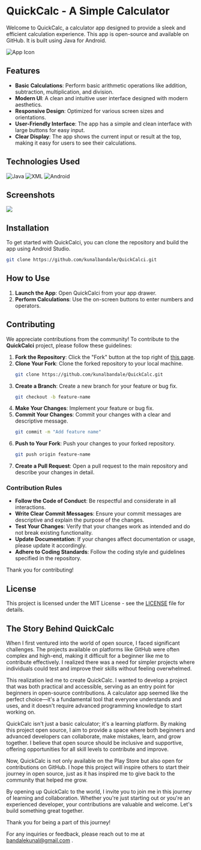 # QuickCalc - A Simple Calculator 

Welcome to QuickCalc, a calculator app designed to provide a sleek and efficient calculation experience. This app is open-source and available on GitHub. It is built using Java for Android.

![App Icon]()

## Features

- **Basic Calculations**: Perform basic arithmetic operations like addition, subtraction, multiplication, and division.
- **Modern UI**: A clean and intuitive user interface designed with modern aesthetics.
- **Responsive Design**: Optimized for various screen sizes and orientations.
- **User-Friendly Interface**: The app has a simple and clean interface with large buttons for easy input.
- **Clear Display**: The app shows the current input or result at the top, making it easy for users to see their calculations.

## Technologies Used

![Java](https://img.shields.io/badge/Java-ED8B00?style=for-the-badge&logo=java&logoColor=white)
![XML](https://img.shields.io/badge/XML-FF9900?style=for-the-badge&logo=xml&logoColor=white)
![Android](https://img.shields.io/badge/Android-3DDC84?style=for-the-badge&logo=android&logoColor=white)

## Screenshots

![](https://photos.app.goo.gl/WNchoLPQD8yMzgP3A)

## Installation

To get started with QuickCalci, you can clone the repository and build the app using Android Studio.

```bash
git clone https://github.com/kunalbandale/QuickCalci.git
```

## How to Use

1. **Launch the App**: Open QuickCalci from your app drawer.
2. **Perform Calculations**: Use the on-screen buttons to enter numbers and operators.

## Contributing

We appreciate contributions from the community! To contribute to the **QuickCalci** project, please follow these guidelines:

1. **Fork the Repository**: Click the "Fork" button at the top right of [this page](https://github.com/kunalbandale/QuickCalc.git).
2. **Clone Your Fork**: Clone the forked repository to your local machine.
   ```bash
   git clone https://github.com/kunalbandale/QuickCalc.git
   ```
3. **Create a Branch**: Create a new branch for your feature or bug fix.
   ```bash
   git checkout -b feature-name
   ```
4. **Make Your Changes**: Implement your feature or bug fix.
5. **Commit Your Changes**: Commit your changes with a clear and descriptive message.
   ```bash
   git commit -m "Add feature name"
   ```
6. **Push to Your Fork**: Push your changes to your forked repository.
   ```bash
   git push origin feature-name
   ```
7. **Create a Pull Request**: Open a pull request to the main repository and describe your changes in detail.

### Contribution Rules

- **Follow the Code of Conduct**: Be respectful and considerate in all interactions.
- **Write Clear Commit Messages**: Ensure your commit messages are descriptive and explain the purpose of the changes.
- **Test Your Changes**: Verify that your changes work as intended and do not break existing functionality.
- **Update Documentation**: If your changes affect documentation or usage, please update it accordingly.
- **Adhere to Coding Standards**: Follow the coding style and guidelines specified in the repository.

Thank you for contributing!

## License

This project is licensed under the MIT License - see the [LICENSE](LICENSE) file for details.


## The Story Behind QuickCalc
When I first ventured into the world of open source, I faced significant challenges. The projects available on platforms like GitHub were often complex and high-end, making it difficult for a beginner like me to contribute effectively. I realized there was a need for simpler projects where individuals could test and improve their skills without feeling overwhelmed.

This realization led me to create QuickCalc. I wanted to develop a project that was both practical and accessible, serving as an entry point for beginners in open-source contributions. A calculator app seemed like the perfect choice—it's a fundamental tool that everyone understands and uses, and it doesn't require advanced programming knowledge to start working on.

QuickCalc isn't just a basic calculator; it's a learning platform. By making this project open source, I aim to provide a space where both beginners and advanced developers can collaborate, make mistakes, learn, and grow together. I believe that open source should be inclusive and supportive, offering opportunities for all skill levels to contribute and improve.

Now, QuickCalc is not only available on the Play Store but also open for contributions on GitHub. I hope this project will inspire others to start their journey in open source, just as it has inspired me to give back to the community that helped me grow.

By opening up QuickCalc to the world, I invite you to join me in this journey of learning and collaboration. Whether you're just starting out or you're an experienced developer, your contributions are valuable and welcome. Let's build something great together.

Thank you for being a part of this journey!

For any inquiries or feedback, please reach out to me at bandalekunal@gmail.com .
